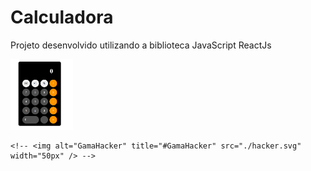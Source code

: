 # Calculadora

Projeto desenvolvido utilizando a biblioteca JavaScript ReactJs

<img  src="./calculadora.png" heigth="40em" width="100em"/>

    <!-- <img alt="GamaHacker" title="#GamaHacker" src="./hacker.svg" width="50px" /> -->

